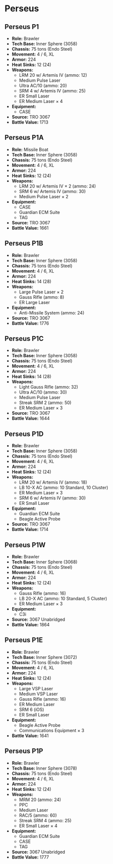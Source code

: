 # Perseus
## Perseus P1
- **Role:** Brawler
- **Tech Base:** Inner Sphere (3058)
- **Chassis:** 75 tons (Endo Steel)
- **Movement:** 4 / 6, XL
- **Armor:** 224
- **Heat Sinks:** 12 (24)
- **Weapons:**
  - LRM 20 w/ Artemis IV (ammo: 12)
  - Medium Pulse Laser
  - Ultra AC/10 (ammo: 20)
  - SRM 4 w/ Artemis IV (ammo: 25)
  - ER Small Laser
  - ER Medium Laser × 4
- **Equipment:**
  - CASE
- **Source:** TRO 3067
- **Battle Value:** 1713

## Perseus P1A
- **Role:** Missile Boat
- **Tech Base:** Inner Sphere (3058)
- **Chassis:** 75 tons (Endo Steel)
- **Movement:** 4 / 6, XL
- **Armor:** 224
- **Heat Sinks:** 12 (24)
- **Weapons:**
  - LRM 20 w/ Artemis IV × 2 (ammo: 24)
  - SRM 6 w/ Artemis IV (ammo: 30)
  - Medium Pulse Laser × 2
- **Equipment:**
  - CASE
  - Guardian ECM Suite
  - TAG
- **Source:** TRO 3067
- **Battle Value:** 1661

## Perseus P1B
- **Role:** Brawler
- **Tech Base:** Inner Sphere (3058)
- **Chassis:** 75 tons (Endo Steel)
- **Movement:** 4 / 6, XL
- **Armor:** 224
- **Heat Sinks:** 14 (28)
- **Weapons:**
  - Large Pulse Laser × 2
  - Gauss Rifle (ammo: 8)
  - ER Large Laser
- **Equipment:**
  - Anti-Missile System (ammo: 24)
- **Source:** TRO 3067
- **Battle Value:** 1776

## Perseus P1C
- **Role:** Brawler
- **Tech Base:** Inner Sphere (3058)
- **Chassis:** 75 tons (Endo Steel)
- **Movement:** 4 / 6, XL
- **Armor:** 224
- **Heat Sinks:** 14 (28)
- **Weapons:**
  - Light Gauss Rifle (ammo: 32)
  - Ultra AC/10 (ammo: 30)
  - Medium Pulse Laser
  - Streak SRM 2 (ammo: 50)
  - ER Medium Laser × 3
- **Source:** TRO 3067
- **Battle Value:** 1644

## Perseus P1D
- **Role:** Brawler
- **Tech Base:** Inner Sphere (3058)
- **Chassis:** 75 tons (Endo Steel)
- **Movement:** 4 / 6, XL
- **Armor:** 224
- **Heat Sinks:** 12 (24)
- **Weapons:**
  - LRM 20 w/ Artemis IV (ammo: 18)
  - LB 10-X AC (ammo: 10 Standard, 10 Cluster)
  - ER Medium Laser × 3
  - SRM 6 w/ Artemis IV (ammo: 30)
  - ER Small Laser
- **Equipment:**
  - Guardian ECM Suite
  - Beagle Active Probe
- **Source:** TRO 3067
- **Battle Value:** 1714

## Perseus P1W
- **Role:** Brawler
- **Tech Base:** Inner Sphere (3068)
- **Chassis:** 75 tons (Endo Steel)
- **Movement:** 4 / 6, XL
- **Armor:** 224
- **Heat Sinks:** 12 (24)
- **Weapons:**
  - Gauss Rifle (ammo: 16)
  - LB 20-X AC (ammo: 10 Standard, 5 Cluster)
  - ER Medium Laser × 3
- **Equipment:**
  - C3i
- **Source:** 3067 Unabridged
- **Battle Value:** 1864

## Perseus P1E
- **Role:** Brawler
- **Tech Base:** Inner Sphere (3072)
- **Chassis:** 75 tons (Endo Steel)
- **Movement:** 4 / 6, XL
- **Armor:** 224
- **Heat Sinks:** 12 (24)
- **Weapons:**
  - Large VSP Laser
  - Medium VSP Laser
  - Gauss Rifle (ammo: 16)
  - ER Medium Laser
  - SRM 6 (iOS)
  - ER Small Laser
- **Equipment:**
  - Beagle Active Probe
  - Communications Equipment × 3
- **Battle Value:** 1641

## Perseus P1P
- **Role:** Brawler
- **Tech Base:** Inner Sphere (3078)
- **Chassis:** 75 tons (Endo Steel)
- **Movement:** 4 / 6, XL
- **Armor:** 224
- **Heat Sinks:** 12 (24)
- **Weapons:**
  - MRM 20 (ammo: 24)
  - PPC
  - Medium Laser
  - RAC/5 (ammo: 60)
  - Streak SRM 4 (ammo: 25)
  - ER Small Laser × 4
- **Equipment:**
  - Guardian ECM Suite
  - CASE
  - TAG
- **Source:** 3067 Unabridged
- **Battle Value:** 1777

